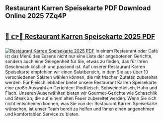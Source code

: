 ## Restaurant Karren Speisekarte PDF Download Online 2025 7Zq4P

# <h2><a href="http://gc8vos.nevu.top/?p=Restaurant+Karren+Speisekarte">🔗 👉🔴 Restaurant Karren Speisekarte 2025 PDF</a></h2>

[![Restaurant Karren Speisekarte 2025 PDF](https://i.imgur.com/dBaPXMq.png)](http://gc8vos.nevu.top/?p=Restaurant+Karren+Speisekarte)
In einem Restaurant oder Café ist das Menü des Essens nicht nur eine Liste der angebotenen Gerichte, sondern auch eine Gelegenheit für Sie, etwas zu finden, das für Ihren Geschmack köstlich und passend ist. Auf unserer Restaurant Karren Speisekarte empfehlen wir einen Salatbereich, in dem Sie aus über 10 verschiedenen Salaten wählen können, die mit frischen Zutaten zubereitet werden. Für Fleischliebhaber bietet unsere Restaurant Karren Speisekarte eine große Auswahl an Gerichten: Rindfleisch, Schweinefleisch, Huhn und Fisch. Unseren Auserwählten bieten wir Gourmet-Gerichte wie Schaschlik und Steak an, die auf einem alten Feuer zubereitet werden. Wenn Sie sich nicht entscheiden können, was Sie von der Restaurant Karren Speisekarte wünschen, ist unser Team bereit zu helfen und Ihnen einen angenehmen und komfortablen Service zu bieten.
